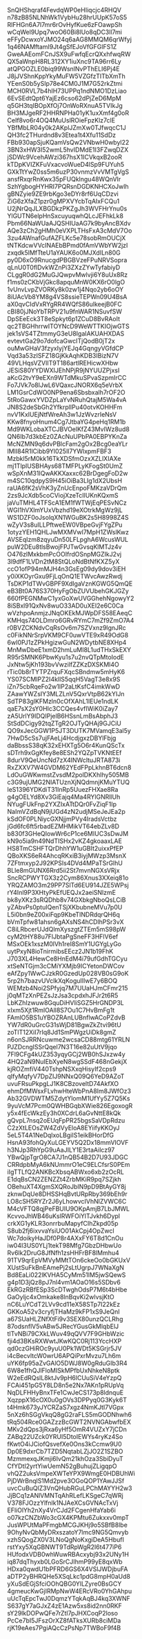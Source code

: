 SnQHShqraf4FevdqWP0eHIiqcjc4RHQV
n78zB85NLNhWk1VybHu28hrUUpK57oS5
RlFHGn6A7l7mr6rOvHyfKue6zFOawpSh
wCqWel9Upq7woO60Bi8lUo8qDC3ll7mi
eFFyDcwxoYJMO24q6aAG8MMQM6qrWfyj
1q46NAMftamI9Jt4gSfEJoVfGFGlFS1Z
GweAAEomFCnJSX9uFwfqEcrQXxhfwqRW
QX5aWnpH8RL312XY1iuXnc9TA96rr6Ly
atQPGOZLE0biq99WsnlNvPThELI6Pj4E
J8jJVShnKppYkyMuFW5VZGfzTITbXmTh
YEenS0b5ySIp78e4CM0J1M7G52rkZtmi
MCH0RVL7b4hIH73UPPq1ndNMO1DzLiao
6EvSEdtQpt6YajEz6cso62dPjZeD6MpM
q5GH3tqIBOpXfOj7OnWoRXnuA5TVIkJg
BH3MJgeRF2HHRNPHa01yK1uxXmf4g0oR
CeIf8vo6r4OQ4MuUslROieFpzKlz7clE
YBfMbLR04y0k2AKplJZmXw0TJfwqcC1J
QH3fc2THurdnd8v3Etea1t4Xfu11SdDz
FBb930apSjuKQamVsQw2VNbwH0wbyl22
3BN3xHW3I52wmL5hvIDMdE1I3FZwqDZX
jSDWc9VcehAWzi367hsX1ICVkqxB2ooR
kTDpKVIZKFuVxacvoWueD4lSp9FUYuh5
GXkTtYwZ0ss5m6uzP30vnmzVvVMTgVgS
ansfRxqrRnKwx35pFUQklngu48WQnVIr
SzhYgbogHYHRI7PQRsnDGDKNHCXoJwlh
gBNZyie9ZE9rbKgo3eDYr8rf6UqCDzvi
ZiG6zXfaZ1pzr0gMPXVYcbTqAIxFCQu1
U2jNrQqJLXBGDkzPKZgJh3WVFHrYnu0s
YlGUTN6elpHnSxcuyuqwhQLcJEFhkLk8
Pbm66NaWUaAJQSHIUaAG7k9byAncBXdv
AQe3zCh2gHMh0eVXPLTHsFxA3cMdV7Oo
3zu4AWnafGufAZFLKc5e78sobRmOUCjX
tNTKdcwVVcINAEbBPmd0fAmVWbYW2jzI
zxqdk5IMfTteU1aYAUK6o0MJXdILn80G
py0D6xO9RnucgdPBGBVzeFPuNRVSopra
qLnU0T0flDvkWZnPi3ZXzZYwTyfabiyD
CLggR0dG2MuGJQwpvMwlvji6Y8uUx8Rz
f1ms0zCKbVjGkc8apquMnW0KX6rO0lgO
1vUnvLvpZVORKy8k0zw1j4Nqo2yb6oOY
8iUAcVb8YM8g4VS8ssieTEPWn09U4BsA
aX0qvCIdVxRYgRR4WQfS86ulkeejB0FC
cBI80jJNoYbTRPV21u9fnWAR1NSuvfSW
DpSEeEck3T8eSpkyt6p1ZCuD8BvRAoIt
qc2TBGHhrrwITOYNcD9WeWTTKIOjwGTS
jek1sVS4TZtmmyG3eU8IgaIAKUAHXDAS
evtevtGa29o7dofcaGwcITjQodB0jT2x
ouMwGHaV3fzyxIyjYEJq4GqngyVGfdCP
Vqd3a53zISFZ18GjKkAqhKDB3IBizN7V
49VLHqsVZVlIT9T186artlREHicwXHbw
JESiS80YYDWXIJEhNPjR9jNYUUZPjxsI
aKcG2tvY9eEXn9WTdMkuSPvaSzpmIrCC
Fo7JVk7o8lJwL6VQaxcJNORX6q5eVrbX
LM1GsrCdWO0NP9ena6Sbsbxalh7rOF2O
5tRoGawxYVDZpLaYvNRuhQtajM5Wa4vA
JN8S2deSbGh2YfkrplIPu40otvKOHHFm
nvV1KxIUEjNtfWreAh3w1JzWvzrIeNsV
KKw8fnyoHnum4Cg7JtbaYG4peHq1RM1b
Md9WKLobaXTCJBVOelKfZ43MvIWz8ud8
QN6Ib7d3kbEz0ZAcNuUPbPA0EBPYKnZa
McNZMN9q6dvPBlcFam2gOx2Bcg0eaYLr
lMII84R1lCibb9Yl025lI7YWlxpmFBF3
Mzbkl5rM0kk16TkXDSfmOzxXZLlXIAXe
mj1TlpIUSBHAys68TMFPLyKFogSt0UmZ
wSpXnM31IQwAKKXaxxc62BrDgegFoD2w
m4SC10qdpyS9H45iOiBa3LIg1dX2UbsH
raUA6fK2sVhK3yZnUcEnpoFMKzaVDrQm
2zs9JcXdb5coCViojXzeTcIlUKnKQxmS
jaVuTMHL4TFScA1EM1fWTWjEqPESvNCz
WGI1hVXlmYUxVbzhd19eXOtrkMgWz9jL
WS1DZF0oJsolqXN1WGuBK2s5H8998Z4S
wZyV3s8uILLPftweEW0VBpeGvjFYgZPu
1otyzYEH1QHLJwMXMVwl7MpH1ZWslKwz
AVSEqIzm8zqyuDn50LFLpghA6WcusWUL
puW2DEu8tlsBwojFPJTwGvsqKlMTJz4v
O476zIMxkbmPcOOIfrdOSnpMGZIkJ2vj
3l9dfF1LVDn2tM8StQLoNdBtNfKXZ5yX
ccO1ofP94mMJH4n3GsEg09dy9dov3iEH
y0iXKOyrGxu9FjLqOnQ1ETWvcAwzRwdj
TsDKP1dTWvGBPF9XdIgaVznKGWG5QmQE
eB3Bt0A76S370HyFgObZUVUbehGKJGZy
660fPEGNMwC1yxGoXwUVGGhehNgowyY2
8iSBxl91QxNv8wuO33AD0uXEI2e6C0Ca
wVzhpoAnmjzJNqOKEkMJWpDFS58EAeqC
KMHqs74OLDmro6GRvRYmC7mZf9ZmO7A4
r0BVZCKNdvCqRsOv6m7SZVxnz9lgnJRc
c0FikNNrSrpVKM9CF0uwVTE9xR49OdG8
6wI0PJ1zZPkHgizwGuN2WDytbNE8XHp4
MnMwDbeE1xmD2hmLuMI8L1udTHxSkEXY
R95rSMNK6PbwKyu1s7u2nvQTpMtoIodE
JxNtw5jKh193bvVwzilfZZKzDXSKMl4O
rTic0b8rTYTPZrquFXqcSBndmw5mHyK6
YS07SCMIPZ2I4klIS5qqH5VagT3e8x9S
iZn75cbRqeFo2w1IP2aLtKsfC4imkWwD
ZAawYWZsIY3MLZLnV5QxrVtpB62kYIJn
SdTP83glKFMzln0cOfXAhL1IEUe1ndLK
qaE7sX2sY0HIc3CCQes4vfIWiK0iZay7
zA5UrlY9IDQIPjelB6HSsnLmBsAbphJ3
StSdDCigy92tqZTgR2OJTyQHAj9GJCiU
QO9xJecGGW1P5JT3DUTK7MVamqE3al5y
7HwD5cSs7ujFAeLj4HcdjgxzDBYlFbjg
daBbssS38qK32xEHXTg5O6r4KunQScTx
sDTrh9xGgKfey8e8ESh2YQZpTVKNtEEf
8durV9QeUncNd7zX4INWcltuJRTA873i
RxZXXV7W4GVDM62YEdFPpLkhnBT6dcn8
LdOuGWKwmstZvsdM2polDKXhIhy505MB
c3G9ujUMG2NIATUznXjNQdmnjKMuYTUQ
leS1396YDKdiT31InRp5UuezFHXae8Ra
g4gOELYd8Xv3GiEajq4Ma4RYlGNRllUh
NYugFUkFnp2YXZIxATtDQr0FvZiqF1Ip
NaImVZdBqN9jUGd4zN2udjMSeJeJEa2p
kSdOF0PLNiycGXNjjmPVy4IradsVctbz
jGd6fc6ft5rbadEZMHMikVT64ebZLv8D
b830f3GHeQIowWr6cP1ce6MIUC3sDwJM
kN9o5ia9n49NdTISHx2vKZ4gkoaaxLAE
HS8TmCSHFTQrDhhYW1uGBIt2uixxPfEP
QBoXKS6eR4AhcqRKxiB3iyjMWzp3MsnX
7ZFtmxyp2J92KPSIs4DVd4MPaTSrGlhU
BLle8mGUNX6Rrd5ii2St7mvnNGXsVRjx
SncRCPWYTGX3z2Cym86Xnus3XXeiq81o
YRQZAMO3m29PP7SlTd6EU914JZE5WPsj
rY4Inl9P3XHtyPkEfUEQJx2aeiSNlzmE
bk8yXKz3sRQDhb8v74GXbkgNboQsLCiB
yZAbvPs0ptuIQenTSjXKbubneMVu7p0U
L5i0bn9eZ00xiFqp9KbeTINDRdqrQH6q
bVmTpfw81ahsn6gAXsNS4hCDlhPSr3vX
C8iLRbcerUJdQlmXyszgtZTEm5mS98pW
cyM2tHY88u7FlJbtaPgSneFF3HFlV6ef
MSxOEk1xszM0lVh1reI8SmY1UGYgLyGo
uytPxyN8ioTnirmibsEEcz2JN1b19FhK
J703XL4HewCe8HnEdM4i79ufGdhTGCyu
xtSeNTGjm3cCMiYXMjb9ICYetonDWCov
eAfZpy1WwCJzkR0GzedUp028VB0sG9oK
5rp2h7bazvUVclkXqKoguIIlwE7y6BOQ
WEMzb4Noi2SPfyjq7M7UUaHJmCFmr215
j0qMTzXnPEZsJzJsa3cpdxhJFJr2t6R5
LbKZhIzwuw8GquDiHVliSGZ5HrGNDP3L
xIxm5Xjt1RmlOAll8S7Ou1C7HvBmFg1t
FAmlO5BS1uYBOZRAnLUBnflwACoPZdvB
YW7dR0uGrcG31sWjD81BgwZkZtvi96tU
zoTlT12XiI7rIq8Jd1SmPWgzUiDk8gmZ
n6onSJRRNcuwme2wcsaCD88mtg61YRLN
PJZDcngISSrQqel7N3T16e82uUtV9jqo
7Fl9CFg4kUZ353yqyGCj2WB0hSJxzw4y
4HQ2aN9NuIEbXyeN8wgSSdF468nGekjX
kjROZmfiV440TshpNSXxqHisyIf2cps9
qIfyMqfyV7DpZIJ9NNxQ09Q6YeD9AZoT
uvuFRsuPkpgLJ1K8CBzoveltD74AkfXO
ehmDfMWsxFLvhwHteWbPnA8Im8JWfOz3
Ab32GVDWTM5ZdytYlomM1UfYy5Z7Q5Ks
9yuVcM7Pcm0QWHBGqbXWie826EgoxogR
y5x4fEcWkzEy3h0XCdrL6aGvNttE8kQk
gQvpL7nsq2oEUqFpPR25bgsSaVDpRdzu
C2zXtLEOsZW4ZdVyEloA8EYiifyKKOyJ
5eL5T4A1NeDqlxoLBgiIS1eikBHorDfG
HsnA93fohQyXuLGEYV5Q2Dx18mmVIOVF
h3NJp3RhYpG9uAaJILY1E3rtaAilcz97
YBwQjpTgrO8CA7J1nQB54B2D7U93JDGC
CRRdpbMyA6kNUmmrO1eC9ELCfsrS0PEm
iIgTTLfQ2ANKBcXbsqABWxo6xb2zOcRL
E1dqBsCN2ZENZZt4ZrbMKiR9pq7SZjkh
OBehuXT4XgmSXQRoJbIN9pD9BtAyGY8j
zknwDqUe8DHSSHqBvtURpRby369bEh9r
LO8cSH5RYZr2J6yLhowvcIVhNlZVWC6C
M4cVFTQ8qjPeFBUIU9OKpAmjB7LbJMWL
KcvvoJhWB46uKslRWFOiYlTJvkh6Dypl
crkXG1yKLR3onrrbuMapyfCIhZkpd05p
S8ub2fj6ixvvaYsiUO01AkCpj4OpZwcl
Wc7doikyHaJDf0P8r4AXxFY6T8d1CnOu
iw04I3US0YLj1tekT98Mfg7GbzDHbwUo
Rv6lk2DruG8JfNfh1zsHHFrBF8lMmhu4
91TV9qrEpVMVyMMtTOn6ckeOo0bGKUxV
XUstSuFkBnEAmePj2sLtUgrpJ7WNaXgN
Bd8EaLi022lKVHA5CyMm51lM5jwSQewS
g4p1D3jQz8pJ7nl4vm1AOaO16s5SDbv6
EkRGzRBfESp3ScDTwghOdsP7M6t4bHbe
GaOyljc4xOmkake8lnBqvKi2wlvsjKtO
nC6LuYCdT2LVv9cd11eX58STp7I22kEz
GKKoA52v3cryfjTHaMz9kFP1xS9JeQnI
a67SUaHLZNfXtFi9v3SEX80unzQCLRhg
87odsnflV5vABw5JRecYGusGkMlqbElJ
tITvNBi79CXkLWuv49qQVV7F9GHbWzic
fji4d3BKsRXWwtJKwKQC0Rj113YccHXP
qd0czGHiROc9yuU0Pk1WDt5KSGrjr5JV
i4cBecvltcW0wrU6APQiPxrMvzu7Lh6m
uYK6fp95aZvGAlO5DWJ8W0gRduGIb3R4
6W8e1fhQJlFloMISkMPfbUxNhkeN8ptk
W2eEdRQslL8ktJv9pH6lCUuSiV4eYzpQ
FCAi451pG5Y8LD8n5e2Nx7AKn1pRUpVq
NqDLFHHyBnxTFe1CwJeCS173p8ldnquE
XqzppX16cOX0u0gOVs3DPPyq0G3Kyk6T
t4Hmk673yJYCRZaS7xgz4NmKJtI7VGpx
5nXz6hSGgVkqQ8gG2raFLS5mGODNhwh6
tRq504Rce0GAZzzBcGWT2NVNGAbwfbEX
MKv2dQps3jRxa6yHf5OmR4VUZxY7jCDn
ZABq22UZck0YRUI5DtoIEWYs4ryKz4So
fKwtO4iJCiofQsvefXe0Ons3kCcmw9U0
Dp0E9dxrCb7TZD5NqtabLZjJO2Z1SZBO
MzmmexqJKmji6IvQm21khOza3SbiDyuT
CfYDtI2yrtYiwUemN52gBuhujZLigqpO
vhQZ2uksVmpeXWTeYPX9WmgE0HDBUhWi
PjDWrBnqlS1Md2pve3OGoQOP1YAwJJSf
uvcCuBuQlZ3VnQHubRGuLPChMAYYH2w3
JjBCq1zANlVMNTqAhRLefLKSgeC7qWRj
V378FJOzzYlfnlk1NJAeXCsGVNAcTxVj
EFliOlYh2nXy4VrCJd2FCgenHfaYab6i
o07kzCNZbWo3cGX4KPMtu6Zukxxv0mpT
JusWPUtMaPFmgbMCGJKHj9o5SBfB8lbe
9OhyNvQbMyDRxszatoY7lmc9NG5Qmvyb
xzhSQogZX0V3LNoQgNoKxgiDeA5HbufI
rstYxy5XqGBNWT9TdRpWgR2I6t477iP6
HUfodxVDB0whWuwRBAcxybj93x2UNy1H
iq87dqThyxb0LGoSrCJIhmP99yE8qxWb
HDxa0qwdU1bPFRD6GS6X4VSlJWDjbuFA
aDTP2yBHRQHe5XSqLkc1pdG8mpH0aUd8
yXuSdEGjSfciOOhQBG0YlLZyre0BsGCY
4gmeucKwGjIRMpNwW4ERcVRo0YhGAhpu
uUcTqEpcTwJ0DqmzYTqkAqBJ4kq3XWNF
S637gY7aGJxZ4zE1Azw5xs8id2nn0RKF
sY29lkDOPwQFe7rZtI7pJHXCoqP2loso
PcCe7bI5JFszOrXZ8fATksXURb8ciMDa
rjK19eAes7PgiAQcCzPsNp7TWBoF9f4B
